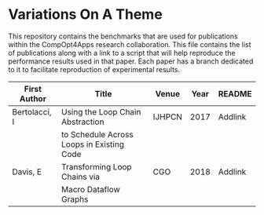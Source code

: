 # Variations On A Theme
This repository contains the benchmarks that are used for publications within the CompOpt4Apps research collaboration. This file contains the list of publications along with a link to a script that will help reproduce the performance results used in that paper. Each paper has a branch dedicated to it to facilitate reproduction of experimental results.

| First Author | Title | Venue | Year | README |
|---------------|-------|-------|------|--------|
| Bertolacci, I | Using the Loop Chain Abstraction | IJHPCN | 2017 | Addlink |
|               | to Schedule Across Loops in Existing Code| | | |
| Davis, E | Transforming Loop Chains via | CGO | 2018 | Addlink |
|        | Macro Dataflow Graphs| | | |

